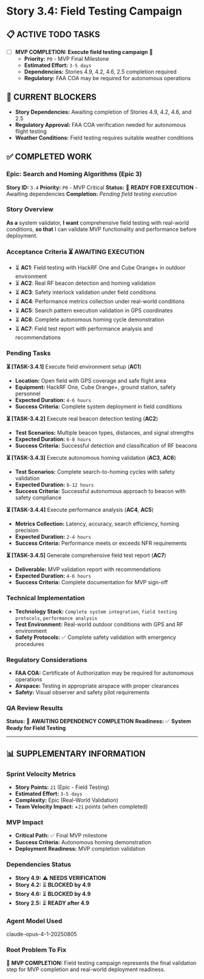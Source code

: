 # Story 3.4: Field Testing Campaign

## **📋 ACTIVE TODO TASKS**

- [ ] **MVP COMPLETION: Execute field testing campaign** 🎯
  - **Priority:** `P0` - MVP Final Milestone
  - **Estimated Effort:** `3-5 days`
  - **Dependencies:** Stories 4.9, 4.2, 4.6, 2.5 completion required
  - **Regulatory:** FAA COA may be required for autonomous operations

## **🚨 CURRENT BLOCKERS**

- **Story Dependencies:** Awaiting completion of Stories 4.9, 4.2, 4.6, and 2.5
- **Regulatory Approval:** FAA COA verification needed for autonomous flight testing
- **Weather Conditions:** Field testing requires suitable weather conditions

## **✅ COMPLETED WORK**

### **Epic:** Search and Homing Algorithms (Epic 3)
**Story ID:** `3.4`
**Priority:** `P0` - MVP Critical
**Status:** 🔄 **READY FOR EXECUTION** - Awaiting dependencies
**Completion:** *Pending field testing execution*

### **Story Overview**
**As a** system validator,
**I want** comprehensive field testing with real-world conditions,
**so that** I can validate MVP functionality and performance before deployment.

### **Acceptance Criteria** ⏳ **AWAITING EXECUTION**
- ⏳ **AC1**: Field testing with HackRF One and Cube Orange+ in outdoor environment
- ⏳ **AC2**: Real RF beacon detection and homing validation
- ⏳ **AC3**: Safety interlock validation under field conditions
- ⏳ **AC4**: Performance metrics collection under real-world conditions
- ⏳ **AC5**: Search pattern execution validation in GPS coordinates
- ⏳ **AC6**: Complete autonomous homing cycle demonstration
- ⏳ **AC7**: Field test report with performance analysis and recommendations

### **Pending Tasks**

**⏳ [TASK-3.4.1]** Execute field environment setup (**AC1**)
- **Location:** Open field with GPS coverage and safe flight area
- **Equipment:** HackRF One, Cube Orange+, ground station, safety personnel
- **Expected Duration:** `4-6 hours`
- **Success Criteria:** Complete system deployment in field conditions

**⏳ [TASK-3.4.2]** Execute real beacon detection testing (**AC2**)
- **Test Scenarios:** Multiple beacon types, distances, and signal strengths
- **Expected Duration:** `6-8 hours`
- **Success Criteria:** Successful detection and classification of RF beacons

**⏳ [TASK-3.4.3]** Execute autonomous homing validation (**AC3**, **AC6**)
- **Test Scenarios:** Complete search-to-homing cycles with safety validation
- **Expected Duration:** `8-12 hours`
- **Success Criteria:** Successful autonomous approach to beacon with safety compliance

**⏳ [TASK-3.4.4]** Execute performance analysis (**AC4**, **AC5**)
- **Metrics Collection:** Latency, accuracy, search efficiency, homing precision
- **Expected Duration:** `2-4 hours`
- **Success Criteria:** Performance meets or exceeds NFR requirements

**⏳ [TASK-3.4.5]** Generate comprehensive field test report (**AC7**)
- **Deliverable:** MVP validation report with recommendations
- **Expected Duration:** `4-6 hours`
- **Success Criteria:** Complete documentation for MVP sign-off

### **Technical Implementation**
- **Technology Stack:** `Complete system integration`, `field testing protocols`, `performance analysis`
- **Test Environment:** Real-world outdoor conditions with GPS and RF environment
- **Safety Protocols:** ✅ Complete safety validation with emergency procedures

### **Regulatory Considerations**
- **FAA COA:** Certificate of Authorization may be required for autonomous operations
- **Airspace:** Testing in appropriate airspace with proper clearances
- **Safety:** Visual observer and safety pilot requirements

### **QA Review Results**
**Status:** 🔄 **AWAITING DEPENDENCY COMPLETION**
**Readiness:** ✅ **System Ready for Field Testing**

---

## **📊 SUPPLEMENTARY INFORMATION**

### **Sprint Velocity Metrics**
- **Story Points:** `21` (Epic - Field Testing)
- **Estimated Effort:** `3-5 days`
- **Complexity:** Epic (Real-World Validation)
- **Team Velocity Impact:** +`21` points (when completed)

### **MVP Impact**
- **Critical Path:** ✅ Final MVP milestone
- **Success Criteria:** Autonomous homing demonstration
- **Deployment Readiness:** MVP completion validation

### **Dependencies Status**
- **Story 4.9:** ⚠️ **NEEDS VERIFICATION**
- **Story 4.2:** ⏳ **BLOCKED by 4.9**
- **Story 4.6:** ⏳ **BLOCKED by 4.9**
- **Story 2.5:** ⏳ **READY after 4.9**

### **Agent Model Used**
claude-opus-4-1-20250805

### **Root Problem To Fix**
🎯 **MVP COMPLETION:** Field testing campaign represents the final validation step for MVP completion and real-world deployment readiness.
